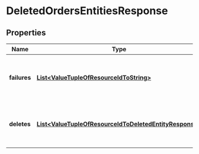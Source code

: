 

# DeletedOrdersEntitiesResponse

## Properties

Name | Type | Description | Notes
------------ | ------------- | ------------- | -------------
**failures** | [**List&lt;ValueTupleOfResourceIdToString&gt;**](ValueTupleOfResourceIdToString.md) | Failed resource IDs, with their associated failures. |  [optional]
**deletes** | [**List&lt;ValueTupleOfResourceIdToDeletedEntityResponse&gt;**](ValueTupleOfResourceIdToDeletedEntityResponse.md) | Successfully deleted resource IDs, with associated responses. |  [optional]



